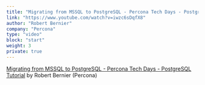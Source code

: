 ```yaml
---
title: "Migrating from MSSQL to PostgreSQL - Percona Tech Days - PostgreSQL Tutorial"
link: "https://www.youtube.com/watch?v=iwzc6sDqfX8"
author: "Robert Bernier"
company: "Percona"
type: "video"
block: "start"
weight: 3
private: true
---
```


[Migrating from MSSQL to PostgreSQL - Percona Tech Days - PostgreSQL Tutorial](https://www.youtube.com/watch?v=iwzc6sDqfX8) by Robert Bernier (Percona)